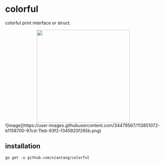 # colorful

colorful print interface or struct.

<div align=center><img width="300" height="300" src="https://user-images.githubusercontent.com/34479567/113851185-d4403680-97cd-11eb-9697-92a4230d70b8.png"/></div>
![image](https://user-images.githubusercontent.com/34479567/113851072-b1158700-97cd-11eb-93f2-f345920f265b.png)

## installation
`go get -u github.com/xiantang/colorful`
